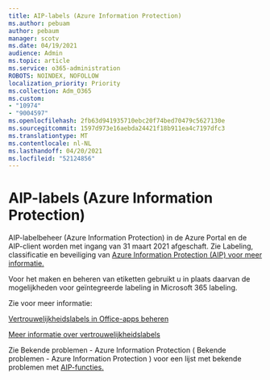 ```yaml
---
title: AIP-labels (Azure Information Protection)
ms.author: pebuam
author: pebaum
manager: scotv
ms.date: 04/19/2021
audience: Admin
ms.topic: article
ms.service: o365-administration
ROBOTS: NOINDEX, NOFOLLOW
localization_priority: Priority
ms.collection: Adm_O365
ms.custom:
- "10974"
- "9004597"
ms.openlocfilehash: 2fb63d941935710ebc20f74bed70479c5627130e
ms.sourcegitcommit: 1597d973e16aebda24421f18b911ea4c7197dfc3
ms.translationtype: MT
ms.contentlocale: nl-NL
ms.lasthandoff: 04/20/2021
ms.locfileid: "52124856"
---
```

# <a name="azure-information-protection-aip-labels"></a>AIP-labels (Azure Information Protection)

AIP-labelbeheer (Azure Information Protection) in de Azure Portal en de AIP-client worden met ingang van 31 maart 2021 afgeschaft. Zie Labeling, classificatie en beveiliging van [Azure Information Protection (AIP) voor meer informatie.](https://docs.microsoft.com/azure/information-protection/aip-classification-and-protection)

Voor het maken en beheren van etiketten gebruikt u in plaats daarvan de mogelijkheden voor geïntegreerde labeling in Microsoft 365 labeling. 

Zie voor meer informatie:

[Vertrouwelijkheidslabels in Office-apps beheren](https://docs.microsoft.com/microsoft-365/compliance/sensitivity-labels-office-apps)

[Meer informatie over vertrouwelijkheidslabels](https://docs.microsoft.com/microsoft-365/compliance/sensitivity-labels)

Zie Bekende problemen - Azure Information Protection ( Bekende problemen - Azure Information Protection ) voor een lijst met bekende problemen met [AIP-functies.](https://docs.microsoft.com/azure/information-protection/known-issues)